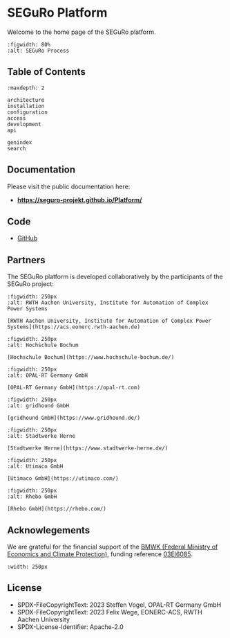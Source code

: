# SEGuRo Platform

Welcome to the home page of the SEGuRo platform.

```{figure} _static/seguro_concept.png
:figwidth: 80%
:alt: SEGuRo Process
```

## Table of Contents

```{toctree}
:maxdepth: 2

architecture
installation
configuration
access
development
api

genindex
search
```

## Documentation

Please visit the public documentation here:

- **https://seguro-projekt.github.io/Platform/**

## Code

- [GitHub](https://github.com/SEGuRo-Projekt/Platform)

## Partners

The SEGuRo platform is developed collaboratively by the participants of the SEGuRo project:

```{figure} _static/logos/rwth.svg
:figwidth: 250px
:alt: RWTH Aachen University, Institute for Automation of Complex Power Systems

[RWTH Aachen University, Institute for Automation of Complex Power Systems](https://acs.eonerc.rwth-aachen.de)
```

```{figure} _static/logos/hsbo.jpg
:figwidth: 250px
:alt: Hochschule Bochum

[Hochschule Bochum](https://www.hochschule-bochum.de/)
```

```{figure} _static/logos/opal-rt.png
:figwidth: 250px
:alt: OPAL-RT Germany GmbH

[OPAL-RT Germany GmbH](https://opal-rt.com)
```

```{figure} _static/logos/gridhound.svg
:figwidth: 250px
:alt: gridhound GmbH

[gridhound GmbH](https://www.gridhound.de/)
```

```{figure} _static/logos/stwh.svg
:figwidth: 250px
:alt: Stadtwerke Herne

[Stadtwerke Herne](https://www.stadtwerke-herne.de/)
```

```{figure} _static/logos/utimaco.svg
:figwidth: 250px
:alt: Utimaco GmbH

[Utimaco GmbH](https://utimaco.com/)
```

```{figure} _static/logos/rhebo.png
:figwidth: 250px
:alt: Rhebo GmbH

[Rhebo GmbH](https://rhebo.com/)
```

## Acknowlegements

We are grateful for the financial support of the [BMWK (Federal Ministry of Economics and Climate Protection)](https://www.bmwk.de/), funding reference [03El6085](https://www.enargus.de/pub/bscw.cgi/?op=enargus.eps2&q=%2201249617/1%22).

```{image} _static/bmwk_funding.png
:width: 250px
```

## License

- SPDX-FileCopyrightText: 2023 Steffen Vogel, OPAL-RT Germany GmbH
- SPDX-FileCopyrightText: 2023 Felix Wege, EONERC-ACS, RWTH Aachen University
- SPDX-License-Identifier: Apache-2.0
